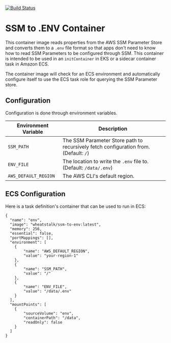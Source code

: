 [![Build Status](https://travis-ci.org/misterjoshua/ssm-to-env.svg?branch=master)](https://travis-ci.org/misterjoshua/ssm-to-env)

# SSM to .ENV Container

This container image reads properties from the AWS SSM Parameter Store and converts them to a `.env` file format so that apps don't need to know how to read SSM Parameters to be configured through SSM. This container is intended to be used in an `initContainer` in EKS or a sidecar container task in Amazon ECS.

The container image will check for an ECS environment and automatically configure itself to use the ECS task role for querying the SSM Parameter store.

## Configuration

Configuration is done through environment variables.

| Environment Variable | Description |
| -------------------- | ----------- |
| `SSM_PATH` | The SSM Parameter Store path to recursively fetch configuration from. (Default: `/`)
| `ENV_FILE` | The location to write the `.env` file to. (Default: `/data/.env`)
| `AWS_DEFAULT_REGION` | The AWS CLI's default region.

## ECS Configuration

Here is a task definition's container that can be used to run in ECS:

```
{
  "name": "env",
  "image": "wheatstalk/ssm-to-env:latest",
  "memory": 256,
  "essential": false,
  "portMappings": [],
  "environment": [
    {
        "name": "AWS_DEFAULT_REGION",
        "value": "your-region-1"
    },
    {
        "name": "SSM_PATH",
        "value": "/"
    },
    {
        "name": "ENV_FILE",
        "value": "/data/.env"
    }
  ],
  "mountPoints": [
    {
        "sourceVolume": "env",
        "containerPath": "/data",
        "readOnly": false
    }
  ]
}
```
